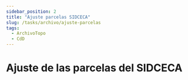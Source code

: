 ```yaml
---
sidebar_position: 2
title: "Ajuste parcelas SIDCECA"
slug: /tasks/archivo/ajuste-parcelas
tags:
  - ArchivoTopo
  - CdD
---
```


# Ajuste de las parcelas del SIDCECA

